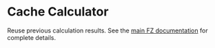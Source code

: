 # Cache Calculator

Reuse previous calculation results. See the [main FZ documentation](https://github.com/Funz/fz#cache-calculator) for complete details.
